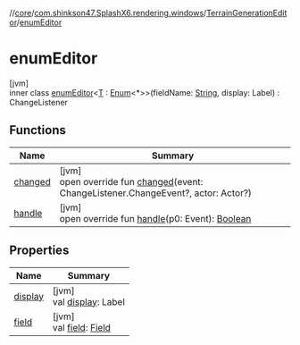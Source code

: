 //[core](../../../../index.md)/[com.shinkson47.SplashX6.rendering.windows](../../index.md)/[TerrainGenerationEditor](../index.md)/[enumEditor](index.md)

# enumEditor

[jvm]\
inner class [enumEditor](index.md)&lt;[T](index.md) : [Enum](https://kotlinlang.org/api/latest/jvm/stdlib/kotlin/-enum/index.html)&lt;*&gt;&gt;(fieldName: [String](https://kotlinlang.org/api/latest/jvm/stdlib/kotlin/-string/index.html), display: Label) : ChangeListener

## Functions

| Name | Summary |
|---|---|
| [changed](changed.md) | [jvm]<br>open override fun [changed](changed.md)(event: ChangeListener.ChangeEvent?, actor: Actor?) |
| [handle](../float-editor/index.md#888536576%2FFunctions%2F971615585) | [jvm]<br>open override fun [handle](../float-editor/index.md#888536576%2FFunctions%2F971615585)(p0: Event): [Boolean](https://kotlinlang.org/api/latest/jvm/stdlib/kotlin/-boolean/index.html) |

## Properties

| Name | Summary |
|---|---|
| [display](display.md) | [jvm]<br>val [display](display.md): Label |
| [field](field.md) | [jvm]<br>val [field](field.md): [Field](https://docs.oracle.com/javase/8/docs/api/java/lang/reflect/Field.html) |
